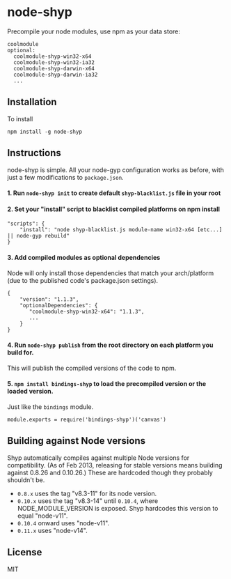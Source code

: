 # node-shyp

Precompile your node modules, use npm as your data store:

```
coolmodule
optional:
  coolmodule-shyp-win32-x64
  coolmodule-shyp-win32-ia32
  coolmodule-shyp-darwin-x64
  coolmodule-shyp-darwin-ia32
  ...
```

## Installation

To install

```
npm install -g node-shyp
```

## Instructions

node-shyp is simple. All your node-gyp configuration works as before, with just a few modifications to `package.json`.

#### 1. Run `node-shyp init` to create default `shyp-blacklist.js` file in your root

#### 2. Set your "install" script to blacklist compiled platforms on npm install

```
"scripts": {
	"install": "node shyp-blacklist.js module-name win32-x64 [etc...] || node-gyp rebuild"
}
```

#### 3. Add compiled modules as optional dependencies

Node will only install those dependencies that match your arch/platform (due to the published code's package.json settings).

```
{
	"version": "1.1.3",
	"optionalDependencies": {
       "coolmodule-shyp-win32-x64": "1.1.3",
       ...
    }
}
```

#### 4. Run `node-shyp publish` from the root directory on each platform you build for.

This will publish the compiled versions of the code to npm.

#### 5. `npm install bindings-shyp` to load the precompiled version or the loaded version.

Just like the `bindings` module.

```
module.exports = require('bindings-shyp')('canvas')
```

## Building against Node versions

Shyp automatically compiles against multiple Node versions for compatibility. (As of Feb 2013, releasing for stable versions means building against 0.8.26 and 0.10.26.) These are hardcoded though they probably shouldn't be.

* `0.8.x` uses the tag "v8.3-11" for its node version.
* `0.10.x` uses the tag "v8.3-14" until `0.10.4`, where NODE_MODULE_VERSION is exposed. Shyp hardcodes this version to equal "node-v11".
* `0.10.4` onward uses "node-v11".
* `0.11.x` uses "node-v14".

## License 

MIT
